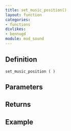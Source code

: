 ```yaml
---
title: set_music_position()
layout: function
categories:
- functions
divlikes:
- bennugd
module: mod_sound
---
```


## Definition

    set_music_position ( )

## Parameters

## Returns

## Example
